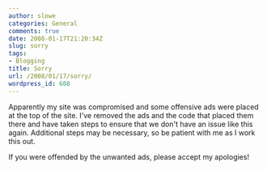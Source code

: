 ```yaml
---
author: slowe
categories: General
comments: true
date: 2008-01-17T21:20:34Z
slug: sorry
tags:
- Blogging
title: Sorry
url: /2008/01/17/sorry/
wordpress_id: 608
---
```


Apparently my site was compromised and some offensive ads were placed at the top of the site. I've removed the ads and the code that placed them there and have taken steps to ensure that we don't have an issue like this again. Additional steps may be necessary, so be patient with me as I work this out.

If you were offended by the unwanted ads, please accept my apologies!
